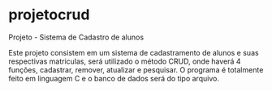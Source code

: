 # projetocrud
Projeto - Sistema de Cadastro de alunos

Este projeto consistem em um sistema de cadastramento de alunos e suas respectivas matriculas, será utilizado o método CRUD, onde haverá 4 funções, cadastrar, remover, atualizar e pesquisar.
O programa é totalmente feito em linguagem C e o banco de dados será do tipo arquivo.
